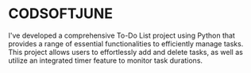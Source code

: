 # CODSOFTJUNE
I've developed a comprehensive To-Do List project using Python that provides a range of essential functionalities to efficiently manage tasks. This project allows users to effortlessly add and delete tasks, as well as utilize an integrated timer feature to monitor task durations.
